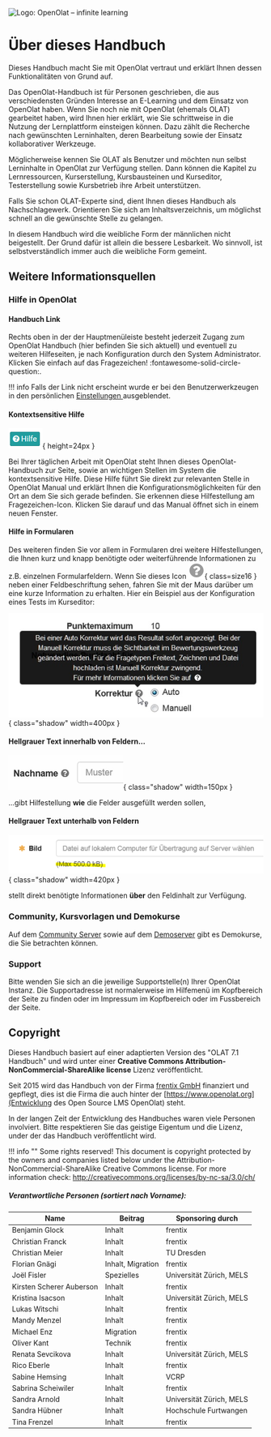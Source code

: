 ![Logo: OpenOlat – infinite learning](../../../assets/OpenOlat_Logo_claim_RGB.png)

# Über dieses Handbuch

Dieses Handbuch macht Sie mit OpenOlat vertraut und erklärt Ihnen dessen Funktionalitäten von Grund auf.

Das OpenOlat-Handbuch ist für Personen geschrieben, die aus verschiedensten Gründen Interesse an E-Learning und dem Einsatz von OpenOlat haben. Wenn Sie noch nie mit OpenOlat (ehemals OLAT) gearbeitet haben, wird Ihnen hier erklärt, wie Sie schrittweise in die Nutzung der Lernplattform einsteigen können. Dazu zählt die Recherche nach gewünschten Lerninhalten, deren Bearbeitung sowie der Einsatz kollaborativer Werkzeuge.

Möglicherweise kennen Sie OLAT als Benutzer und möchten nun selbst Lerninhalte in OpenOlat zur Verfügung stellen. Dann können die Kapitel zu Lernressourcen, Kurserstellung, Kursbausteinen und Kurseditor, Testerstellung sowie Kursbetrieb ihre Arbeit unterstützen.

Falls Sie schon OLAT-Experte sind, dient Ihnen dieses Handbuch als Nachschlagewerk. Orientieren Sie sich am Inhaltsverzeichnis, um möglichst schnell an die gewünschte Stelle zu gelangen.

In diesem Handbuch wird die weibliche Form der männlichen nicht beigestellt. Der Grund dafür ist allein die bessere Lesbarkeit. Wo sinnvoll, ist selbstverständlich immer auch die weibliche Form gemeint.



## Weitere Informationsquellen

### Hilfe in OpenOlat

#### Handbuch Link

Rechts oben in der der Hauptmenüleiste besteht jederzeit Zugang zum OpenOlat
Handbuch (hier befinden Sie sich aktuell) und eventuell zu weiteren
Hilfeseiten, je nach Konfiguration durch den System Administrator.  Klicken
Sie einfach auf das Fragezeichen! :fontawesome-solid-circle-question:.

!!! info
	Falls der Link nicht erscheint wurde er bei den Benutzerwerkzeugen in den
	persönlichen [Einstellungen ](../personal/Configuration.de.md)ausgeblendet.

#### Kontextsensitive Hilfe

![](assets/Hilfe.png){ height=24px }

Bei Ihrer täglichen Arbeit mit OpenOlat steht Ihnen dieses OpenOlat-Handbuch
zur Seite, sowie an wichtigen Stellen im System die  kontextsensitive Hilfe.
Diese Hilfe führt Sie direkt zur relevanten Stelle in OpenOlat Manual und
erklärt Ihnen die Konfigurationsmöglichkeiten für den Ort an dem Sie sich
gerade befinden. Sie erkennen diese Hilfestellung am Fragezeichen-Icon.
Klicken Sie darauf und das Manual öffnet sich in einem neuen Fenster.


#### Hilfe in Formularen

Des weiteren finden Sie vor allem in Formularen drei weitere Hilfestellungen,
die Ihnen kurz und knapp benötigte oder weiterführende Informationen zu z.B.
einzelnen Formularfeldern. Wenn Sie dieses Icon
![](assets/hover_help.png){ class=size16 }
neben einer Feldbeschriftung sehen, fahren Sie mit der Maus darüber um eine
kurze Information zu erhalten. Hier ein Beispiel aus der Konfiguration eines
Tests im Kurseditor:

![](assets/Beispiel_Fragezeichen.jpg){ class="shadow" width=400px }


#### Hellgrauer Text innerhalb von Feldern...

![](assets/help_gui_demo.jpg){ class="shadow" width=150px }

...gibt Hilfestellung **wie** die Felder ausgefüllt werden sollen,


#### Hellgrauer Text unterhalb von Feldern 

![](assets/help_gui_demo1.png){ class="shadow" width=420px }

stellt direkt benötigte Informationen **über** den Feldinhalt zur Verfügung.


### Community, Kursvorlagen und Demokurse

Auf dem [Community Server](https://community.openolat.org) sowie auf dem [Demoserver](https://learn.olat.com "Demoserver") gibt es Demokurse,
die Sie betrachten können.

### Support

Bitte wenden Sie sich an die jeweilige Supportstelle(n) Ihrer OpenOlat
Instanz. Die Supportadresse ist normalerweise im Hilfemenü im Kopfbereich der Seite zu finden oder im Impressum im Kopfbereich oder im Fussbereich der Seite. 



## Copyright

Dieses Handbuch basiert auf einer adaptierten Version des "OLAT 7.1 Handbuch" und wird unter einer 
**Creative Commons Attribution-NonCommercial-ShareAlike license** Lizenz veröffentlicht.

Seit 2015 wird das Handbuch von der Firma [frentix GmbH](https://www.frentix.com/) finanziert und gepflegt, dies
ist die Firma die auch hinter der [https://www.openolat.org](Entwicklung des Open Source LMS OpenOlat) steht.  

In der langen Zeit der Entwicklung des Handbuches waren viele Personen involviert. Bitte respektieren Sie 
das geistige Eigentum und die Lizenz, under der das Handbuch veröffentlicht wird. 

!!! info ""
	Some rights reserved! This document is copyright protected by the owners and companies listed below under the Attribution-NonCommercial-ShareAlike Creative Commons license. For more information check:
	<http://creativecommons.org/licenses/by-nc-sa/3.0/ch/>

##### Verantwortliche Personen (sortiert nach Vorname):

| Name | Beitrag | Sponsoring durch |
| ---- | ------------ | ----------- |
| Benjamin Glock | Inhalt | frentix |
| Christian Franck | Inhalt | frentix |
| Christian Meier | Inhalt | TU Dresden |
| Florian Gnägi | Inhalt, Migration | frentix |
| Joël Fisler | Spezielles | Universität Zürich, MELS |
| Kirsten Scherer Auberson | Inhalt | frentix |
| Kristina Isacson | Inhalt | Universität Zürich, MELS  |
| Lukas Witschi | Inhalt | frentix |
| Mandy Menzel | Inhalt | frentix |
| Michael Enz | Migration | frentix |
| Oliver Kant | Technik | frentix |
| Renata Sevcikova | Inhalt | Universität Zürich, MELS |
| Rico Eberle | Inhalt | frentix |
| Sabine Hemsing | Inhalt | VCRP |
| Sabrina Scheiwiler | Inhalt | frentix |
| Sandra Arnold | Inhalt | Universität Zürich, MELS |
| Sandra Hübner | Inhalt | Hochschule Furtwangen |
| Tina Frenzel | Inhalt | frentix |

